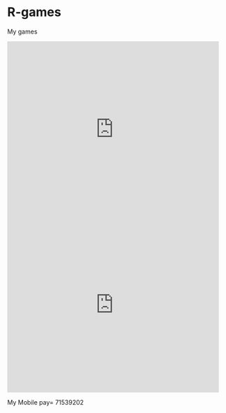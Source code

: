 # R-games
My games


<iframe src="https://scratch.mit.edu/projects/200404830/embed" allowtransparency="true" width="485" height="402" frameborder="0" scrolling="no" allowfullscreen></iframe>

<iframe src="https://scratch.mit.edu/projects/283283676/embed" allowtransparency="true" width="485" height="402" frameborder="0" scrolling="no" allowfullscreen></iframe>









My Mobile pay= 71539202
